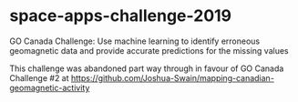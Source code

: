# space-apps-challenge-2019
GO Canada Challenge: Use machine learning to identify erroneous geomagnetic data and provide accurate predictions for the missing values

This challenge was abandoned part way through in favour of GO Canada Challenge #2 at https://github.com/Joshua-Swain/mapping-canadian-geomagnetic-activity
